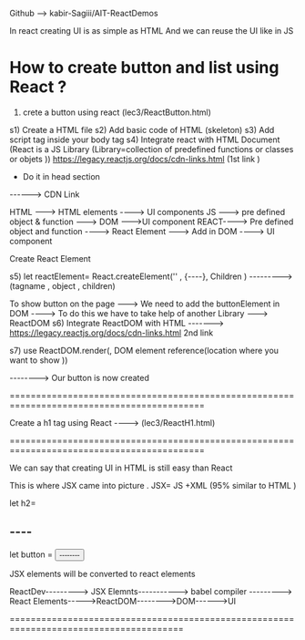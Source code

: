 Github --> kabir-Sagiii/AIT-ReactDemos


In react creating UI is as simple as HTML
And we can reuse the UI like in JS 

# How to create button and list using React ? 

1) crete a button using react  (lec3/ReactButton.html)

s1) Create a HTML file
s2) Add basic code of HTML (skeleton)
s3) Add script tag inside your body tag 
s4) Integrate react with HTML Document (React is a JS Library (Library=collection of predefined functions or classes or objets ))
https://legacy.reactjs.org/docs/cdn-links.html   (1st link )

* Do it in head section 

 <title>Button in React</title>
  <script src="https://unpkg.com/react@18/umd/react.development.js" ></script>                   ------> CDN Link
</head>


HTML ---> HTML elements ----> UI components
JS ---> pre defined object & function ---> DOM --->UI component
REACT----> Pre defined object and function ----> React Element ---> Add in DOM ----> UI component

Create React Element 

s5) let reactElement= React.createElement('<tagname>' , {----}, Children )        --------->    (tagname , object , children)

  <script >
    let buttonReactElement=React.createElement("button", {}, "React Button");
  
  </script>  

To show button on the page ---> We need to add the buttonElement in DOM ----> To do this we have to take help of another Library  ---> ReactDOM 
s6)   Integrate ReactDOM with HTML -------> https://legacy.reactjs.org/docs/cdn-links.html
  2nd link 

s7) use ReactDOM.render(<React Element>, DOM element reference(location where you want to show ))        

<body id="body">

  <script >
    let buttonReactElement=React.createElement("button", {}, "React Button");
    ReactDOM.render(buttonReactElement,document.getElementById("body"));

  </script>
</body>



--------> Our button is now created 

===========================================================================================


Create a h1 tag using React  ----> (lec3/ReactH1.html)

===========================================================================================




We can say that creating UI  in HTML is still easy than React

This is where JSX came into picture .
JSX= JS +XML   (95% similar to HTML )

let h2=<h2>----</h2>

let button = <button>--------</Button>

JSX elements will be converted to react elements 

ReactDev---------> JSX Elemnts-----------> babel compiler ---------> React Elements----->ReactDOM-------->DOM------>UI


=======================================================================================


